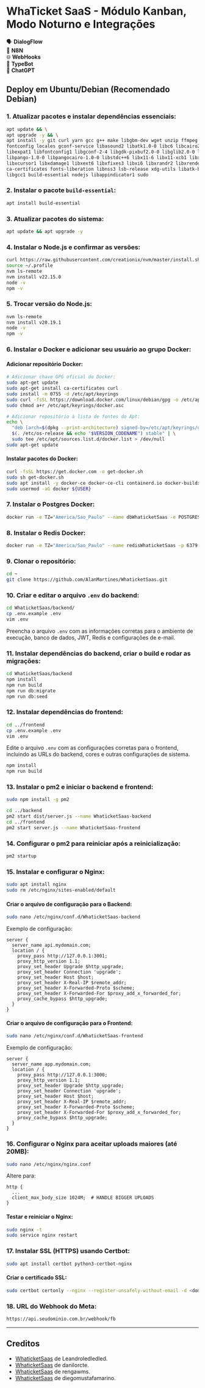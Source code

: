 # WhaTicket SaaS - Módulo Kanban, Modo Noturno e Integrações

🗣️ **DialogFlow**</br>
🔄 **N8N**</br>
🌐 **WebHooks**</br>
🤖 **TypeBot**</br>
💬 **ChatGPT**</br>

## Deploy em Ubuntu/Debian (Recomendado Debian)

### 1. Atualizar pacotes e instalar dependências essenciais:

```bash
apt update && \
apt upgrade -y && \
apt install -y git curl yarn gcc g++ make libgbm-dev wget unzip ffmpeg imagemagick unoconv sox \
fontconfig locales gconf-service libasound2 libatk1.0-0 libc6 libcairo2 libcups2 libdbus-1-3 \
libexpat1 libfontconfig1 libgconf-2-4 libgdk-pixbuf2.0-0 libglib2.0-0 libgtk-3-0 libnspr4 \
libpango-1.0-0 libpangocairo-1.0-0 libstdc++6 libx11-6 libx11-xcb1 libxcb1 libxcomposite1 \
libxcursor1 libxdamage1 libxext6 libxfixes3 libxi6 libxrandr2 libxrender1 libxss1 libxtst6 \
ca-certificates fonts-liberation libnss3 lsb-release xdg-utils libatk-bridge2.0-0 libgbm1 \
libgcc1 build-essential nodejs libappindicator1 sudo
```

### 2. Instalar o pacote `build-essential`:

```bash
apt install build-essential
```

### 3. Atualizar pacotes do sistema:

```bash
apt update && apt upgrade -y
```

### 4. Instalar o Node.js e confirmar as versões:

```bash
curl https://raw.githubusercontent.com/creationix/nvm/master/install.sh | bash
source ~/.profile
nvm ls-remote
nvm install v22.15.0
node -v
npm -v
```

### 5. Trocar versão do Node.js:

```bash
nvm ls-remote
nvm install v20.19.1
node -v
npm -v
```

### 6. Instalar o Docker e adicionar seu usuário ao grupo Docker:

#### Adicionar repositório Docker:

```bash
# Adicionar chave GPG oficial do Docker:
sudo apt-get update
sudo apt-get install ca-certificates curl
sudo install -m 0755 -d /etc/apt/keyrings
sudo curl -fsSL https://download.docker.com/linux/debian/gpg -o /etc/apt/keyrings/docker.asc
sudo chmod a+r /etc/apt/keyrings/docker.asc

# Adicionar repositório à lista de fontes do Apt:
echo \
  "deb [arch=$(dpkg --print-architecture) signed-by=/etc/apt/keyrings/docker.asc] https://download.docker.com/linux/debian \
  $(. /etc/os-release && echo "$VERSION_CODENAME") stable" | \
  sudo tee /etc/apt/sources.list.d/docker.list > /dev/null
sudo apt-get update
```

#### Instalar pacotes do Docker:

```bash
curl -fsSL https://get.docker.com -o get-docker.sh
sudo sh get-docker.sh
sudo apt install -y docker-ce docker-ce-cli containerd.io docker-buildx-plugin docker-compose-plugin
sudo usermod -aG docker ${USER}
```

### 7. Instalar o Postgres Docker:

```bash
docker run -e TZ="America/Sao_Paulo" --name dbWhaticketSaas -e POSTGRES_USER=whaticket -e POSTGRES_PASSWORD=Suasenha -e POSTGRES_DB=dbWhaticketSaas -p 5432:5432 -d --restart=always -v /usr/local/dbWhaticketSaas/data:/var/lib/postgresql/data -d postgres:latest
```

### 8. Instalar o Redis Docker:

```bash
docker run -e TZ="America/Sao_Paulo" --name redisWhaticketSaas -p 6379:6379 -d --restart=always redis:latest redis-server --appendonly yes --requirepass "suaSenha"
```

### 9. Clonar o repositório:

```bash
cd ~
git clone https://github.com/AlanMartines/WhaticketSaas.git
```

### 10. Criar e editar o arquivo `.env` do backend:

```bash
cd WhaticketSaas/backend/
cp .env.example .env
vim .env
```

Preencha o arquivo `.env` com as informações corretas para o ambiente de execução, banco de dados, JWT, Redis e configurações de e-mail.

### 11. Instalar dependências do backend, criar o build e rodar as migrações:

```bash
cd WhaticketSaas/backend
npm install
npm run build
npm run db:migrate
npm run db:seed
```

### 12. Instalar dependências do frontend:

```bash
cd ../frontend
cp .env.example .env
vim .env
```

Edite o arquivo `.env` com as configurações corretas para o frontend, incluindo as URLs do backend, cores e outras configurações de sistema.

```bash
npm install
npm run build
```

### 13. Instalar o pm2 e iniciar o backend e frontend:

```bash
sudo npm install -g pm2

cd ../backend
pm2 start dist/server.js --name WhaticketSaas-backend
cd ../frontend
pm2 start server.js --name WhaticketSaas-frontend
```

### 14. Configurar o pm2 para reiniciar após a reinicialização:

```bash
pm2 startup
```

### 15. Instalar e configurar o Nginx:

```bash
sudo apt install nginx
sudo rm /etc/nginx/sites-enabled/default
```

#### Criar o arquivo de configuração para o Backend:

```bash
sudo nano /etc/nginx/conf.d/WhaticketSaas-backend
```

Exemplo de configuração:

```nginx
server {
  server_name api.mydomain.com;
  location / {
    proxy_pass http://127.0.0.1:3001;
    proxy_http_version 1.1;
    proxy_set_header Upgrade $http_upgrade;
    proxy_set_header Connection 'upgrade';
    proxy_set_header Host $host;
    proxy_set_header X-Real-IP $remote_addr;
    proxy_set_header X-Forwarded-Proto $scheme;
    proxy_set_header X-Forwarded-For $proxy_add_x_forwarded_for;
    proxy_cache_bypass $http_upgrade;
  }
}
```

#### Criar o arquivo de configuração para o Frontend:

```bash
sudo nano /etc/nginx/conf.d/WhaticketSaas-frontend
```

Exemplo de configuração:

```nginx
server {
  server_name app.mydomain.com;
  location / {
    proxy_pass http://127.0.0.1:3000;
    proxy_http_version 1.1;
    proxy_set_header Upgrade $http_upgrade;
    proxy_set_header Connection 'upgrade';
    proxy_set_header Host $host;
    proxy_set_header X-Real-IP $remote_addr;
    proxy_set_header X-Forwarded-Proto $scheme;
    proxy_set_header X-Forwarded-For $proxy_add_x_forwarded_for;
    proxy_cache_bypass $http_upgrade;
  }
}
```

### 16. Configurar o Nginx para aceitar uploads maiores (até 20MB):

```bash
sudo nano /etc/nginx/nginx.conf
```

Altere para:

```nginx
http {
  ...
  client_max_body_size 1024M;  # HANDLE BIGGER UPLOADS
}
```

#### Testar e reiniciar o Nginx:

```bash
sudo nginx -t
sudo service nginx restart
```

### 17. Instalar SSL (HTTPS) usando Certbot:

```bash
sudo apt install certbot python3-certbot-nginx
```

#### Criar o certificado SSL:

```bash
sudo certbot certonly --nginx --register-unsafely-without-email -d <domain>
```

### 18. URL do Webhook do Meta:

```bash
https://api.seudominio.com.br/webhook/fb
```

---

## Creditos

* [WhaticketSaas](https://github.com/Leandroledledled/WhaticketSaas) de Leandroledledled.
* [WhaticketSaas](https://github.com/danilorcte/whaticketsaas) de danilorcte.
* [WhaticketSaas](https://github.com/rengawms/whaticketSaaS) de rengawms.
* [WhaticketSaas](https://github.com/diegomustafamarino/whaticketsaas) de diegomustafamarino.
